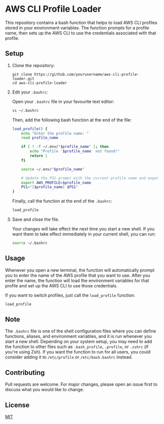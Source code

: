 # AWS CLI Profile Loader

This repository contains a bash function that helps to load AWS CLI profiles stored in your environment variables. The function prompts for a profile name, then sets up the AWS CLI to use the credentials associated with that profile.

## Setup

1. Clone the repository:

    ```
    git clone https://github.com/yourusername/aws-cli-profile-loader.git
    cd aws-cli-profile-loader
    ```

2. Edit your `.bashrc`:

    Open your `.bashrc` file in your favourite text editor:

    ```bash
    vi ~/.bashrc
    ```

    Then, add the following bash function at the end of the file:

    ```bash
    load_profile() {
        echo "Enter the profile name: "
        read profile_name

        if [ ! -f ~/.env/"$profile_name" ]; then
            echo "Profile '$profile_name' not found!"
            return 1
        fi

        source ~/.env/"$profile_name"

        # Update the PS1 prompt with the current profile name and export the variable
        export AWS_PROFILE=$profile_name
        PS1="[$profile_name] $PS1"
    }
    ```

    Finally, call the function at the end of the `.bashrc`:

    ```bash
    load_profile
    ```

3. Save and close the file.

    Your changes will take effect the next time you start a new shell. If you want them to take effect immediately in your current shell, you can run:

    ```bash
    source ~/.bashrc
    ```

## Usage

Whenever you open a new terminal, the function will automatically prompt you to enter the name of the AWS profile that you want to use. After you enter the name, the function will load the environment variables for that profile and set up the AWS CLI to use those credentials.

If you want to switch profiles, just call the `load_profile` function:

```bash
load_profile
```

## Note

The `.bashrc` file is one of the shell configuration files where you can define functions, aliases, and environment variables, and it is run whenever you start a new shell. Depending on your system setup, you may need to add the function to other files such as `.bash_profile`, `.profile`, or `.zshrc` (if you're using Zsh). If you want the function to run for all users, you could consider adding it to `/etc/profile` or `/etc/bash.bashrc` instead. 

## Contributing

Pull requests are welcome. For major changes, please open an issue first to discuss what you would like to change.

## License

[MIT](https://choosealicense.com/licenses/mit/)
